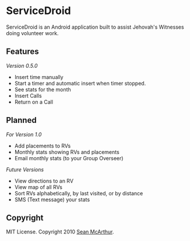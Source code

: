 ServiceDroid
==================

ServiceDroid is an Android application built to assist Jehovah's Witnesses doing volunteer work.

Features
-------
_Version 0.5.0_

* Insert time manually
* Start a timer and automatic insert when timer stopped.
* See stats for the month
* Insert Calls
* Return on a Call

Planned
-------

_For Version 1.0_
* Add placements to RVs
* Monthly stats showing RVs and placements
* Email monthly stats (to your Group Overseer)

_Future Versions_
* View directions to an RV
* View map of all RVs
* Sort RVs alphabetically, by last visited, or by distance
* SMS (Text message) your stats

Copyright
---------

MIT License. Copyright 2010 [Sean McArthur](http://seanmonstar.com).